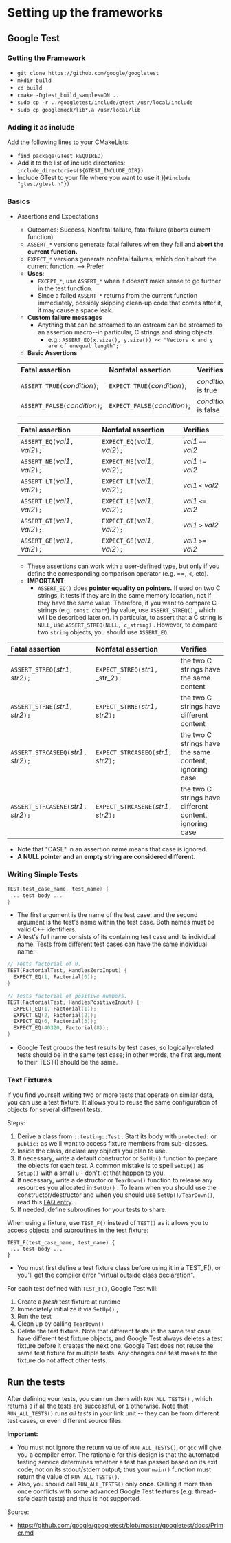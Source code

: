 # Setting up the frameworks

## Google Test
### Getting the Framework
- ```git clone https://github.com/google/googletest```
- ```mkdir build```
- ```cd build```
- `cmake -Dgtest_build_samples=ON ..`
- `sudo cp -r ../googletest/include/gtest /usr/local/include`
- `sudo cp googlemock/lib*.a /usr/local/lib`
### Adding it as include
Add the following lines to your CMakeLists:
- ```find_package(GTest REQUIRED)```
- Add it to the list of include directories: ```include_directories(${GTEST_INCLUDE_DIR})```
- Include GTest to your file where you want to use it })```#include "gtest/gtest.h"})```

### Basics
- Assertions and Expectations
  - Outcomes: Success, Nonfatal failure, fatal failure (aborts current function)
  - ```ASSERT_*``` versions generate fatal failures when they fail and **abort the current function.**
  - ```EXPECT_*``` versions generate nonfatal failures, which don't abort the current function. --> Prefer
  - **Uses**:
    - ```EXCEPT_*```, use ```ASSERT_*``` when it doesn't make sense to go further in the test function.
    - Since a failed ```ASSERT_*``` returns from the current function immediately, possibly skipping clean-up code that comes after it, it may cause a space leak.
  - **Custom failure messages**
    - Anything that can be streamed to an ostream can be streamed to an assertion macro--in particular, C strings and string objects.
      - e.g.: ```ASSERT_EQ(x.size(), y.size()) << "Vectors x and y are of unequal length";```
  - **Basic Assertions**

  | **Fatal assertion** | **Nonfatal assertion** | **Verifies** |
  |:--------------------|:-----------------------|:-------------|
  | `ASSERT_TRUE(`_condition_`)`;  | `EXPECT_TRUE(`_condition_`)`;   | _condition_ is true |
  | `ASSERT_FALSE(`_condition_`)`; | `EXPECT_FALSE(`_condition_`)`;  | _condition_ is false |

  | **Fatal assertion** | **Nonfatal assertion** | **Verifies** |
  |:--------------------|:-----------------------|:-------------|
  |`ASSERT_EQ(`_val1_`, `_val2_`);`|`EXPECT_EQ(`_val1_`, `_val2_`);`| _val1_ `==` _val2_ |
  |`ASSERT_NE(`_val1_`, `_val2_`);`|`EXPECT_NE(`_val1_`, `_val2_`);`| _val1_ `!=` _val2_ |
  |`ASSERT_LT(`_val1_`, `_val2_`);`|`EXPECT_LT(`_val1_`, `_val2_`);`| _val1_ `<` _val2_ |
  |`ASSERT_LE(`_val1_`, `_val2_`);`|`EXPECT_LE(`_val1_`, `_val2_`);`| _val1_ `<=` _val2_ |
  |`ASSERT_GT(`_val1_`, `_val2_`);`|`EXPECT_GT(`_val1_`, `_val2_`);`| _val1_ `>` _val2_ |
  |`ASSERT_GE(`_val1_`, `_val2_`);`|`EXPECT_GE(`_val1_`, `_val2_`);`| _val1_ `>=` _val2_ |


  - These assertions can work with a user-defined type, but only if you define the corresponding comparison operator (e.g. ==, <, etc).
  - **IMPORTANT**:
    - `ASSERT_EQ()` does **pointer equality on pointers.** If used on two C strings, it tests if they are in the same memory location, not if they have the same value. Therefore, if you want to compare C strings (e.g. `const char*`) by value, use `ASSERT_STREQ()` , which will be described later on. In particular, to assert that a C string is `NULL`, use `ASSERT_STREQ(NULL, c_string)` . However, to compare two `string` objects, you should use `ASSERT_EQ`.

| **Fatal assertion** | **Nonfatal assertion** | **Verifies** |
|:--------------------|:-----------------------|:-------------|
| `ASSERT_STREQ(`_str1_`, `_str2_`);`    | `EXPECT_STREQ(`_str1_`, `_str_2`);`     | the two C strings have the same content |
| `ASSERT_STRNE(`_str1_`, `_str2_`);`    | `EXPECT_STRNE(`_str1_`, `_str2_`);`     | the two C strings have different content |
| `ASSERT_STRCASEEQ(`_str1_`, `_str2_`);`| `EXPECT_STRCASEEQ(`_str1_`, `_str2_`);` | the two C strings have the same content, ignoring case |
| `ASSERT_STRCASENE(`_str1_`, `_str2_`);`| `EXPECT_STRCASENE(`_str1_`, `_str2_`);` | the two C strings have different content, ignoring case |

  - Note that "CASE" in an assertion name means that case is ignored.
  - **A NULL pointer and an empty string are considered different.**

### Writing Simple Tests
```cpp
TEST(test_case_name, test_name) {
 ... test body ...
}
```
- The first argument is the name of the test case, and the second argument is the test's name within the test case. Both names must be valid C++ identifiers.
- A test's full name consists of its containing test case and its individual name. Tests from different test cases can have the same individual name.

```cpp
// Tests factorial of 0.
TEST(FactorialTest, HandlesZeroInput) {
  EXPECT_EQ(1, Factorial(0));
}

// Tests factorial of positive numbers.
TEST(FactorialTest, HandlesPositiveInput) {
  EXPECT_EQ(1, Factorial(1));
  EXPECT_EQ(2, Factorial(2));
  EXPECT_EQ(6, Factorial(3));
  EXPECT_EQ(40320, Factorial(8));
}
```
- Google Test groups the test results by test cases, so logically-related tests should be in the same test case; in other words, the first argument to their TEST() should be the same.

### Text Fixtures
If you find yourself writing two or more tests that operate on similar data, you can use a test fixture. It allows you to reuse the same configuration of objects for several different tests.

Steps:
1. Derive a class from `::testing::Test` . Start its body with `protected:` or `public:` as we'll want to access fixture members from sub-classes.
1. Inside the class, declare any objects you plan to use.
1. If necessary, write a default constructor or `SetUp()` function to prepare the objects for each test. A common mistake is to spell `SetUp()` as `Setup()` with a small `u` - don't let that happen to you.
1. If necessary, write a destructor or `TearDown()` function to release any resources you allocated in `SetUp()` . To learn when you should use the constructor/destructor and when you should use `SetUp()/TearDown()`, read this [FAQ entry](FAQ.md#should-i-use-the-constructordestructor-of-the-test-fixture-or-the-set-uptear-down-function).
1. If needed, define subroutines for your tests to share.

When using a fixture, use `TEST_F()` instead of `TEST()` as it allows you to access objects and subroutines in the test fixture:
```
TEST_F(test_case_name, test_name) {
 ... test body ...
}
```
- You must first define a test fixture class before using it in a TEST_F(), or you'll get the compiler error "virtual outside class declaration".

For each test defined with `TEST_F()`, Google Test will:
  1. Create a _fresh_ test fixture at runtime
  1. Immediately initialize it via `SetUp()` ,
  1. Run the test
  1. Clean up by calling `TearDown()`
  1. Delete the test fixture.  Note that different tests in the same test case have different test fixture objects, and Google Test always deletes a test fixture before it creates the next one. Google Test does not reuse the same test fixture for multiple tests. Any changes one test makes to the fixture do not affect other tests.

## Run the tests
After defining your tests, you can run them with `RUN_ALL_TESTS()` , which returns `0` if all the tests are successful, or `1` otherwise. Note that `RUN_ALL_TESTS()` runs _all tests_ in your link unit -- they can be from different test cases, or even different source files.

**Important:**
- You must not ignore the return value of `RUN_ALL_TESTS()`, or `gcc` will give you a compiler error. The rationale for this design is that the automated testing service determines whether a test has passed based on its exit code, not on its stdout/stderr output; thus your `main()` function must return the value of `RUN_ALL_TESTS()`.
- Also, you should call `RUN_ALL_TESTS()` only **once**. Calling it more than once conflicts with some advanced Google Test features (e.g. thread-safe death tests) and thus is not supported.

Source:
- https://github.com/google/googletest/blob/master/googletest/docs/Primer.md
